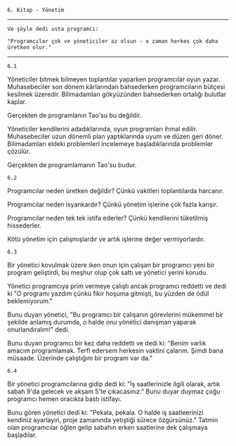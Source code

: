     6. Kitap - Yönetim

----

    Ve şöyle dedi usta programcı:

    "Programcılar çok ve yöneticiler az olsun - o zaman herkes çok daha üretken olur."

----

    6.1

Yöneticiler bitmek bilmeyen toplantılar yaparken programcılar oyun yazar. Muhasebeciler son dönem kârlarından bahsederken programcıların bütçesi kesilmek üzeredir. Bilimadamları gökyüzünden bahsederken ortalığı bulutlar kaplar.

Gerçekten de programlanın Tao'su bu değildir.

Yöneticiler kendilerini adadıklarında, oyun programları ihmal edilir. Muhasebeciler uzun dönemli plan yaptıklarında uyum ve düzen geri döner. Bilimadamları eldeki problemleri incelemeye başladıklarında problemler çözülür.

Gerçekten de programlamanın Tao'su budur.

    6.2

Programcılar neden üretken değildir?
Çünkü vakitleri toplantılarda harcanır.

Programcılar neden isyankardır?
Çünkü yönetim işlerine çok fazla karışır.

Programcılar neden tek tek istifa ederler?
Çünkü kendilerini tüketilmiş hissederler.

Kötü yönetim için çalışmışlardır ve artık işlerine değer vermiyorlardır.

    6.3

Bir yönetici kovulmak üzere iken onun için çalışan bir programcı yeni bir program geliştirdi, bu meşhur olup çok sattı ve yönetici yerini korudu.

Yönetici programcıya prim vermeye çalıştı ancak programcı reddetti ve dedi ki "O programı yazdım çünkü fikir hoşuma gitmişti, bu yüzden de ödül beklemiyorum."

Bunu duyan yönetici, "Bu programcı bir çalışanın görevlerini mükemmel bir şekilde anlamış durumda, o halde onu yönetici danışman yaparak onurlandıralım!" dedi.

Bunu duyan programcı bir kez daha reddetti ve dedi ki: "Benim varlık amacım programlamak. Terfi edersem herkesin vaktini çalarım. Şimdi bana müsaade. Üzerinde çalıştığım bir program var da."

    6.4

Bir yönetici programcılarına gidip dedi ki: "İş saatlerinizle ilgili olarak, artık sabah 9'da gelecek ve akşam 5'te çıkacasınız." Bunu duyar duymaz çoğu programcı hemen oracıkta bastı istifayı.

Bunu gören yönetici dedi ki: "Pekala, pekala. O halde iş saatleerinizi kendiniz ayarlayın, proje zamanında yetiştiği sürece özgürsünüz." Tatmin olan programcılar öğlen gelip sabahın erken saatlerine dek çalışmaya başladılar.